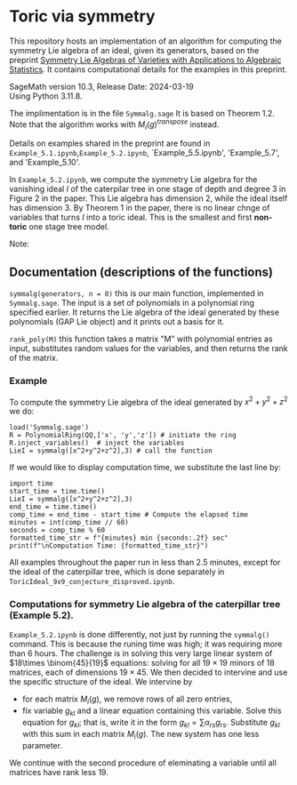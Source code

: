# Toric via symmetry
This repository hosts an implementation of an algorithm for computing the symmetry Lie algebra of an ideal, given its generators, based on the preprint [Symmetry Lie Algebras of Varieties with Applications to Algebraic Statistics](https://arxiv.org/abs/2309.10741). It contains computational details for the examples in this preprint. 

SageMath version 10.3, Release Date: 2024-03-19                   
Using Python 3.11.8.     

The implimentation is in the file `Symmalg.sage` It is based on Theorem 1.2. Note that the algorithm works with $M_i(g)^{transpose}$ instead. 

Details on examples shared in the preprint are found in `Example_5.1.ipynb`,`Example_5.2.ipynb`, `Example_5.5.ipynb', 'Example_5.7', and 'Example_5.10'. 

In `Example_5.2.ipynb`, we compute the symmetry Lie algebra for the vanishing ideal $I$ of the caterpilar tree in one stage of depth and degree 3 in Figure 2 in the paper. This Lie algebra has dimension 2, while the ideal itself has dimension 3. By Theorem 1 in the paper, there is no linear chnge of variables that turns $I$ into a toric ideal. This is the smallest and first **non-toric** one stage tree model. 

Note: 

## Documentation (descriptions of the functions)

`symmalg(generators, n = 0)` 
this is our main function, implemented in `Symmalg.sage`. The input is a set of polynomials in a polynomial ring specified earlier.  It returns the Lie algebra of the ideal generated by these polynomials (GAP Lie object) and it prints out a basis for it. 

    
`rank_poly(M)` 
this function takes a matrix "M" with polynomial entries as input, substitutes random values for the variables, and then returns the rank of the matrix.


### Example

To compute the symmetry Lie algebra of the ideal generated by $x^2+y^2+z^2$ we do: 

```
load('Symmalg.sage')
R = PolynomialRing(QQ,['x', 'y','z']) # initiate the ring
R.inject_variables()  # inject the variables
LieI = symmalg([x^2+y^2+z^2],3) # call the function 
```

If we would like to display computation time, we substitute the last line by:
```
import time
start_time = time.time()
LieI = symmalg([x^2+y^2+z^2],3)
end_time = time.time()
comp_time = end_time - start_time # Compute the elapsed time
minutes = int(comp_time // 60)
seconds = comp_time % 60
formatted_time_str = f"{minutes} min {seconds:.2f} sec"
print(f"\nComputation Time: {formatted_time_str}")
```
All examples throughout the paper run in less than 2.5 minutes, except for the ideal of the caterpillar tree, which is done separately in `ToricIdeal_9x9_conjecture_disproved.ipynb`.


### Computations for symmetry Lie algebra of the caterpillar tree (Example 5.2). 

`Example_5.2.ipynb` is done differently, not just by running the  ```symmalg()``` command. This is because the runing time was high; it was requiring more than 6 hours. The challenge is in solving this very large linear system of $18\times \binom{45}{19}$ equations: solving for all $19\times 19$ minors of 18 matrices, each of dimensions $19\times 45$. We then decided to intervine and use the specific structure of the ideal. We intervine by 
- for each matrix $M_i(g)$, we remove rows of all zero entries,
- fix variable $g_{kl}$ and a linear equation containing this variable. Solve this equation for $g_{kl}$; that is, write it in the form $g_{kl} = \sum \alpha_{rs} g_{rs}$. Substitute $g_{kl}$ with this sum in each matrix $M_i(g)$. The new system has one less parameter.

We continue with the second procedure of eleminating a variable until all matrices have rank less 19. 

